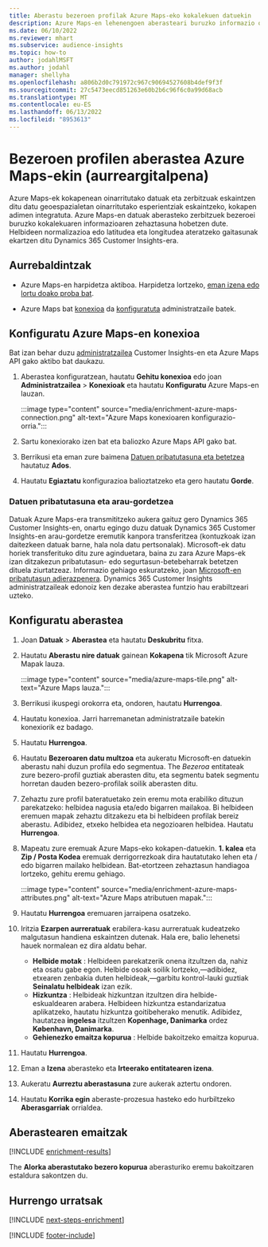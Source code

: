 ```yaml
---
title: Aberastu bezeroen profilak Azure Maps-eko kokalekuen datuekin
description: Azure Maps-en lehenengoen aberasteari buruzko informazio orokorra.
ms.date: 06/10/2022
ms.reviewer: mhart
ms.subservice: audience-insights
ms.topic: how-to
author: jodahlMSFT
ms.author: jodahl
manager: shellyha
ms.openlocfilehash: a806b2d0c791972c967c90694527608b4def9f3f
ms.sourcegitcommit: 27c5473eecd851263e60b2b6c96f6c0a99d68acb
ms.translationtype: MT
ms.contentlocale: eu-ES
ms.lasthandoff: 06/13/2022
ms.locfileid: "8953613"
---
```

# <a name="enrichment-of-customer-profiles-with-azure-maps-preview"></a>Bezeroen profilen aberastea Azure Maps-ekin (aurreargitalpena)

Azure Maps-ek kokapenean oinarritutako datuak eta zerbitzuak eskaintzen ditu datu geoespazialetan oinarritutako esperientziak eskaintzeko, kokapen adimen integratuta. Azure Maps-en datuak aberasteko zerbitzuek bezeroei buruzko kokalekuaren informazioaren zehaztasuna hobetzen dute. Helbideen normalizazioa edo latitudea eta longitudea ateratzeko gaitasunak ekartzen ditu Dynamics 365 Customer Insights-era.

## <a name="prerequisites"></a>Aurrebaldintzak

- Azure Maps-en harpidetza aktiboa. Harpidetza lortzeko, [eman izena edo lortu doako proba bat](https://azure.microsoft.com/services/azure-maps/).

- Azure Maps bat [konexioa](connections.md) da [konfiguratuta](#configure-the-connection-for-azure-maps) administratzaile batek.

## <a name="configure-the-connection-for-azure-maps"></a>Konfiguratu Azure Maps-en konexioa

Bat izan behar duzu [administratzailea](permissions.md#admin) Customer Insights-en eta Azure Maps API gako aktibo bat daukazu.

1. Aberastea konfiguratzean, hautatu **Gehitu konexioa** edo joan **Administratzailea** > **Konexioak** eta hautatu **Konfiguratu** Azure Maps-en lauzan.

   :::image type="content" source="media/enrichment-azure-maps-connection.png" alt-text="Azure Maps konexioaren konfigurazio-orria.":::

1. Sartu konexiorako izen bat eta baliozko Azure Maps API gako bat.

1. Berrikusi eta eman zure baimena [Datuen pribatutasuna eta betetzea](#data-privacy-and-compliance) hautatuz **Ados**.

1. Hautatu **Egiaztatu** konfigurazioa balioztatzeko eta gero hautatu **Gorde**.

### <a name="data-privacy-and-compliance"></a>Datuen pribatutasuna eta arau-gordetzea

Datuak Azure Maps-era transmititzeko aukera gaituz gero Dynamics 365 Customer Insights-en, onartu egingo duzu datuak Dynamics 365 Customer Insights-en arau-gordetze eremutik kanpora transferitzea (kontuzkoak izan daitezkeen datuak barne, hala nola datu pertsonalak). Microsoft-ek datu horiek transferituko ditu zure aginduetara, baina zu zara Azure Maps-ek izan ditzakezun pribatutasun- edo segurtasun-betebeharrak betetzen dituela ziurtatzeaz. Informazio gehiago eskuratzeko, joan [Microsoft-en pribatutasun adierazpenera](https://go.microsoft.com/fwlink/?linkid=396732).
Dynamics 365 Customer Insights administratzaileak edonoiz ken dezake aberastea funtzio hau erabiltzeari uzteko.

## <a name="configure-the-enrichment"></a>Konfiguratu aberastea

1. Joan **Datuak** > **Aberastea** eta hautatu **Deskubritu** fitxa.

1. Hautatu **Aberastu nire datuak** gainean **Kokapena** tik Microsoft Azure Mapak lauza.

   :::image type="content" source="media/azure-maps-tile.png" alt-text="Azure Maps lauza.":::

1. Berrikusi ikuspegi orokorra eta, ondoren, hautatu **Hurrengoa**.

1. Hautatu konexioa. Jarri harremanetan administratzaile batekin konexiorik ez badago.

1. Hautatu **Hurrengoa**.

1. Hautatu **Bezeroaren datu multzoa** eta aukeratu Microsoft-en datuekin aberastu nahi duzun profila edo segmentua. The *Bezeroa* entitateak zure bezero-profil guztiak aberasten ditu, eta segmentu batek segmentu horretan dauden bezero-profilak soilik aberasten ditu.

1. Zehaztu zure profil bateratuetako zein eremu mota erabiliko dituzun parekatzeko: helbidea nagusia eta/edo bigarren mailakoa. Bi helbideen eremuen mapak zehaztu ditzakezu eta bi helbideen profilak bereiz aberastu. Adibidez, etxeko helbidea eta negozioaren helbidea. Hautatu **Hurrengoa**.

1. Mapeatu zure eremuak Azure Maps-eko kokapen-datuekin. **1. kalea** eta **Zip / Posta Kodea** eremuak derrigorrezkoak dira hautatutako lehen eta / edo bigarren mailako helbidean. Bat-etortzeen zehaztasun handiagoa lortzeko, gehitu eremu gehiago.

   :::image type="content" source="media/enrichment-azure-maps-attributes.png" alt-text="Azure Maps atributuen mapak.":::

1. Hautatu **Hurrengoa** eremuaren jarraipena osatzeko.

1. Iritzia **Ezarpen aurreratuak** erabilera-kasu aurreratuak kudeatzeko malgutasun handiena eskaintzen dutenak. Hala ere, balio lehenetsi hauek normalean ez dira aldatu behar.

   - **Helbide motak** : Helbideen parekatzerik onena itzultzen da, nahiz eta osatu gabe egon. Helbide osoak soilik lortzeko,&mdash;adibidez, etxearen zenbakia duten helbideak,&mdash;garbitu kontrol-lauki guztiak **Seinalatu helbideak** izan ezik.
   - **Hizkuntza** : Helbideak hizkuntzan itzultzen dira helbide-eskualdearen arabera. Helbideen hizkuntza estandarizatua aplikatzeko, hautatu hizkuntza goitibeherako menutik. Adibidez, hautatzea **ingelesa** itzultzen **Kopenhage, Danimarka** ordez **København, Danimarka**.
   - **Gehienezko emaitza kopurua** : Helbide bakoitzeko emaitza kopurua.

1. Hautatu **Hurrengoa**.

1. Eman a **Izena** aberasteko eta **Irteerako entitatearen izena**.

1. Aukeratu **Aurreztu aberastasuna** zure aukerak aztertu ondoren.

1. Hautatu **Korrika egin** aberaste-prozesua hasteko edo hurbiltzeko **Aberasgarriak** orrialdea.

## <a name="enrichment-results"></a>Aberastearen emaitzak

[!INCLUDE [enrichment-results](includes/enrichment-results.md)]

The **Alorka aberastutako bezero kopurua** aberasturiko eremu bakoitzaren estaldura sakontzen du.

## <a name="next-steps"></a>Hurrengo urratsak

[!INCLUDE [next-steps-enrichment](includes/next-steps-enrichment.md)]

[!INCLUDE [footer-include](includes/footer-banner.md)]
